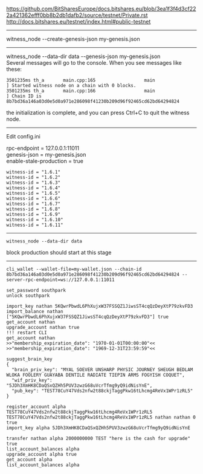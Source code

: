 https://github.com/BitSharesEurope/docs.bitshares.eu/blob/3ea1f3f4d3cf222a421362efff0bb8b2db1dafb2/source/testnet/Private.rst  
http://docs.bitshares.eu/testnet/index.html#public-testnet

---

witness_node --create-genesis-json my-genesis.json

---

witness_node --data-dir data --genesis-json my-genesis.json  
Several messages will go to the console. When you see messages like these:  
```
3501235ms th_a       main.cpp:165                  main                 ] Started witness node on a chain with 0 blocks.
3501235ms th_a       main.cpp:166                  main                 ] Chain ID is 8b7bd36a146a03d0e5d0a971e286098f41230b209d96f92465cd62bd64294824
```
the initialization is complete, and you can press Ctrl+C to quit the witness node.

---

Edit config.ini

rpc-endpoint = 127.0.0.1:11011  
genesis-json = my-genesis.json  
enable-stale-production = true  

```
witness-id = "1.6.1"
witness-id = "1.6.2"
witness-id = "1.6.3"
witness-id = "1.6.4"
witness-id = "1.6.5"
witness-id = "1.6.6"
witness-id = "1.6.7"
witness-id = "1.6.8"
witness-id = "1.6.9"
witness-id = "1.6.10"
witness-id = "1.6.11"
```

---

```
witness_node --data-dir data  
```
block production should start at this stage

---

```
cli_wallet --wallet-file=my-wallet.json --chain-id 8b7bd36a146a03d0e5d0a971e286098f41230b209d96f92465cd62bd64294824 --server-rpc-endpoint=ws://127.0.0.1:11011
```

```
set_password southpark
unlock southpark

import_key nathan 5KQwrPbwdL6PhXujxW37FSSQZ1JiwsST4cqQzDeyXtP79zkvFD3
import_balance nathan ["5KQwrPbwdL6PhXujxW37FSSQZ1JiwsST4cqQzDeyXtP79zkvFD3"] true
get_account nathan
upgrade_account nathan true
!!! restart CLI
get_account nathan
>>"membership_expiration_date": "1970-01-01T00:00:00"<<
>>"membership_expiration_date": "1969-12-31T23:59:59"<<

suggest_brain_key
{
  "brain_priv_key": "MYAL SOEVER UNSHARP PHYSIC JOURNEY SHEUGH BEDLAM WLOKA FOOLERY GUAYABA DENTILE RADIATE TIEPIN ARMS FOGYISH COQUET",
  "wif_priv_key": "5JDh3XmHK8CDaQSxQZHh5PUV3zwzG68uVcrTfmg9yQ9idNisYnE",
  "pub_key": "TEST78CuY47Vds2nfw2t88ckjTaggPkw16tLhcmg4ReVx1WPr1zRL5"
}

register_account alpha TEST78CuY47Vds2nfw2t88ckjTaggPkw16tLhcmg4ReVx1WPr1zRL5 TEST78CuY47Vds2nfw2t88ckjTaggPkw16tLhcmg4ReVx1WPr1zRL5 nathan nathan 0 true
import_key alpha 5JDh3XmHK8CDaQSxQZHh5PUV3zwzG68uVcrTfmg9yQ9idNisYnE

transfer nathan alpha 2000000000 TEST "here is the cash for upgrade" true
list_account_balances alpha
upgrade_account alpha true
get_account alpha
list_account_balances alpha
```